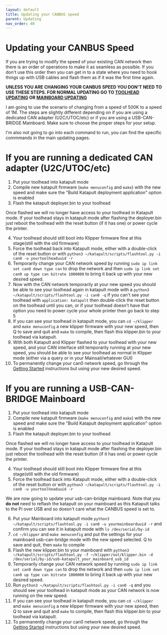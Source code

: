```yaml
---
layout: default 
title: Updating your CANBUS speed
parent: Updating
nav_order: 40
---
```


# Updating your CANBUS Speed

If you are trying to modify the speed of your existing CAN network then there is an order of operations to make it as seamless as possible. If you don't use this order then you can get in to a state where you need to hook things up with USB cables and flash them as if it was the first time again.

**UNLESS YOU ARE CHANGING YOUR CANBUS SPEED YOU DON'T NEED TO USE THESE STEPS. FOR NORMAL UPDATING GO TO [TOOLHEAD UPDATING](./toolhead_klipper_updating.md) OR [MAINBOARD UPDATING](./mainboard_klipper_updating.md)**

I am going to use the scenario of changing from a speed of 500K to a speed of 1M. The steps are slightly different depending on if you are using a dedicated CAN adapter (U2C/UTOC/etc) or if you are using a USB-CAN-BRIDGE Mainboard. Make sure to choose the proper steps for your setup.

I'm also not going to go into each command to run, you can find the specific commmands in the main updating pages.

# If you are running a dedicated CAN adapter (U2C/UTOC/etc)

1. Put your toolhead into katapult mode
2. Compile new katapult firmware (`make menuconfig` and `make`) with the new speed and make sure the "Build Katapult deployment application" option is enabled
3. Flash the katapult deployer.bin to your toolhead

Once flashed we will no longer have access to your toolhead in Katapult mode. If your toolhead stays in katapult mode after flashing the deployer.bin just reboot the toolhead with the reset button (if it has one) or power cycle the printer.

4. Your toolhead should still boot into Klipper firmware fine at this stage(still with the old firmware)
5. Force the toolhead back into Katapult mode, either with a double-click of the reset button or with `python3 ~/katapult/scripts/flashtool.py -i can0 -u yourtoolheaduuid -r`
6. Temporarily change your CAN network speed by running `sudo ip link set can0 down type can` to drop the network and then `sudo ip link set can0 up type can bitrate 1000000` to bring it back up with your new desired speed.
7. Now with the CAN network temporarily at your new speed you should be able to see your toolhead again in katapult mode with a `python3 ~/katapult/scripts/flashtool.py -i can0 -q` If you can't see your toolhead with `application: katapult` then double-click the reset button on the toolhead until you can, or if your toolhead doesn't have that option you need to power cycle your whole printer then go back to step 5
8. If you can see your toolhead in katapult mode, you can `cd ~/klipper` and `make menuconfig` a new klipper firmware with your new speed, then Q to save and quit and `make` to compile, then flash this klipper.bin to your toolhead via katapult.
9. With both Katapult and Klipper flashed to your toolhead with your new speed, and your CAN interface still temporarily running at your new speed, you should be able to see your toolhead as normal in Klipper mode (either via a query or in your Mainsail/whatever GUI)
10. To permanently change your can0 network speed, go through the [Getting Started](./Getting_Started.md) instructions but using your new desired speed.


# If you are running a USB-CAN-BRIDGE Mainboard

1. Put your toolhead into katapult mode
2. Compile new katapult firmware (`make menuconfig` and `make`) with the new speed and make sure the "Build Katapult deployment application" option is enabled
3. Flash the katapult deployer.bin to your toolhead

Once flashed we will no longer have access to your toolhead in Katapult mode. If your toolhead stays in katapult mode after flashing the deployer.bin just reboot the toolhead with the reset button (if it has one) or power cycle the printer.

4. Your toolhead should still boot into Klipper firmware fine at this stage(still with the old firmware)
5. Force the toolhead back into Katapult mode, either with a double-click of the reset button or with `python3 ~/katapult/scripts/flashtool.py -i can0 -u yourtoolheaduuid -r`

We are now going to update your usb-can-bridge mainboard. Note that you **do not** need to reflash the katapult on your mainboard as this Katapult talks to the Pi over USB and so doesn't care what the CANBUS speed is set to.

6. Put your Mainboard into katapult mode `python3 ~/katapult/scripts/flashtool.py -i can0 -u yourmainboarduuid -r` and confirm you can see it in katapult mode with `ls /dev/serial/by-id`
7. `cd ~/klipper` and `make menuconfig` and put the settings for your mainboard usb-can-bridge mode with the new speed selected. Q to save and quit, then `make` to compile
8. Flash the new klipper.bin to your mainboard with `python3 ~/katapult/scripts/flashtool.py -f ~/klipper/out/klipper.bin -d /dev/serial/by-id/usb-katapult_your_mainboard_usb_id`
9. Temporarily change your CAN network speed by running `sudo ip link set can0 down type can` to drop the network and then `sudo ip link set can0 up type can bitrate 1000000` to bring it back up with your new desired speed.
10. Run `python3 ~/katapult/scripts/flashtool.py -i can0 -q` and you should see your toolhead in katapult mode as your CAN network is now running on the new speed.
11. If you can see your toolhead in katapult mode, you can `cd ~/klipper` and `make menuconfig` a new klipper firmware with your new speed, then Q to save and quit and `make` to compile, then flash this klipper.bin to your toolhead via katapult.
12. To permanently change your can0 network speed, go through the [Getting Started](./Getting_Started.md) instructions but using your new desired speed.


